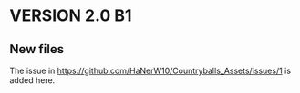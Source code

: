 # VERSION 2.0 B1
## New files
The issue in https://github.com/HaNerW10/Countryballs_Assets/issues/1 is added here.
